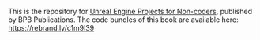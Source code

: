 This is the repository for [Unreal Engine Projects for Non-coders](https://bpbonline.com/products/unreal-engine-projects-for-non-coders?variant=44649370812616), published by BPB Publications. The code bundles of this book are available here: https://rebrand.ly/c1m9l39
